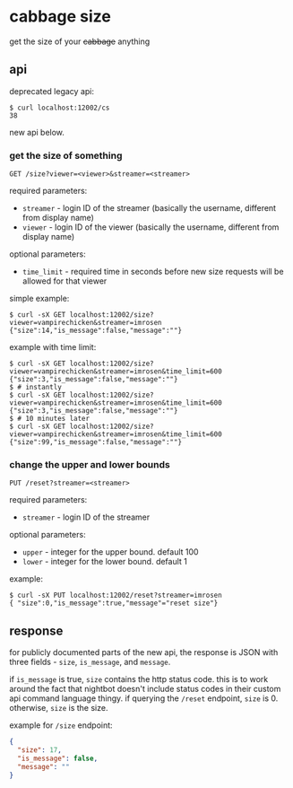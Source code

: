 # cabbage size

get the size of your ~~cabbage~~ anything

## api

deprecated legacy api:

```shell
$ curl localhost:12002/cs
38
```

new api below.

### get the size of something

`GET /size?viewer=<viewer>&streamer=<streamer>`

required parameters:

* `streamer` - login ID of the streamer (basically the username, different from display name)
* `viewer` - login ID of the viewer (basically the username, different from display name)

optional parameters:

* `time_limit` - required time in seconds before new size requests will be allowed for that viewer

simple example:

```shell
$ curl -sX GET localhost:12002/size?viewer=vampirechicken&streamer=imrosen
{"size":14,"is_message":false,"message":""}
```

example with time limit:

```shell
$ curl -sX GET localhost:12002/size?viewer=vampirechicken&streamer=imrosen&time_limit=600
{"size":3,"is_message":false,"message":""}
$ # instantly
$ curl -sX GET localhost:12002/size?viewer=vampirechicken&streamer=imrosen&time_limit=600
{"size":3,"is_message":false,"message":""}
$ # 10 minutes later
$ curl -sX GET localhost:12002/size?viewer=vampirechicken&streamer=imrosen&time_limit=600
{"size":99,"is_message":false,"message":""}
```

### change the upper and lower bounds

`PUT /reset?streamer=<streamer>`

required parameters:

* `streamer` - login ID of the streamer
  
optional parameters:

* `upper` - integer for the upper bound. default 100
* `lower` - integer for the lower bound. default 1

example:

```shell
$ curl -sX PUT localhost:12002/reset?streamer=imrosen
{ "size":0,"is_message":true,"message"="reset size"}
```

## response

for publicly documented parts of the new api, the response is JSON with three
fields - `size`, `is_message`, and `message`.

if `is_message` is true, `size` contains the http status code. this is to
work around the fact that nightbot doesn't include status codes in their custom
api command language thingy. if querying the `/reset` endpoint, `size` is 0.
otherwise, `size` is the size.

example for `/size` endpoint:

```json
{
  "size": 17,
  "is_message": false,
  "message": ""
}
```
